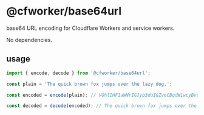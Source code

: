 # @cfworker/base64url

base64 URL encoding for Cloudflare Workers and service workers.

No dependencies.

## usage

```js
import { encode, decode } from '@cfworker/base64url';

const plain = 'The quick brown fox jumps over the lazy dog.';

const encoded = encode(plain); // VGhlIHF1aWNrIGJyb3duIGZveCBqdW1wcyBvdmVyIHRoZSBsYXp5IGRvZy4

const decoded = decode(encoded); // The quick brown fox jumps over the lazy dog.
```
